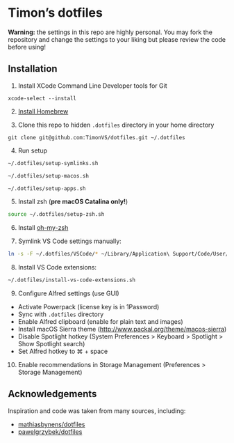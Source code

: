 # Timon’s dotfiles

**Warning:** the settings in this repo are highly personal. You may fork the repository and change the settings to your liking but please review the code before using!

## Installation

1. Install XCode Command Line Developer tools for Git

```
xcode-select --install
```

2. [Install Homebrew](https://brew.sh/)

3. Clone this repo to hidden `.dotfiles` directory in your home directory

```
git clone git@github.com:TimonVS/dotfiles.git ~/.dotfiles
```

4. Run setup

```sh
~/.dotfiles/setup-symlinks.sh
```

```sh
~/.dotfiles/setup-macos.sh
```

```sh
~/.dotfiles/setup-apps.sh
```

5. Install zsh (**pre macOS Catalina only!**)

```sh
source ~/.dotfiles/setup-zsh.sh
```

6. Install [oh-my-zsh](https://ohmyz.sh)

7. Symlink VS Code settings manually:

```sh
ln -s -F ~/.dotfiles/VSCode/* ~/Library/Application\ Support/Code/User/
```

8. Install VS Code extensions:

```sh
~/.dotfiles/install-vs-code-extensions.sh
```

9. Configure Alfred settings (use GUI)

  - Activate Powerpack (license key is in 1Password)
  - Sync with `.dotfiles` directory
  - Enable Alfred clipboard (enable for plain text and images)
  - Install macOS Sierra theme (http://www.packal.org/theme/macos-sierra)
  - Disable Spotlight hotkey (System Preferences > Keyboard > Spotlight > Show Spotlight search)
  - Set Alfred hotkey to ⌘ + space

10. Enable recommendations in Storage Management (Preferences > Storage Management)

## Acknowledgements

Inspiration and code was taken from many sources, including:

- [mathiasbynens/dotfiles](https://github.com/mathiasbynens/dotfiles)
- [pawelgrzybek/dotfiles](https://github.com/pawelgrzybek/dotfiles)
